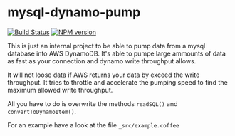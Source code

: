 mysql-dynamo-pump
=================

[![Build Status](https://david-dm.org/mpneuried/mysql-dynamo-pump.png)](https://david-dm.org/mpneuried/mysql-dynamo-pump)
[![NPM version](https://badge.fury.io/js/mysql-dynamo-pump.png)](http://badge.fury.io/js/mysql-dynamo-pump)

This is just an internal project to be able to pump data from a mysql database into AWS DynamoDB.
It's able to pumpe large ammounts of data as fast as your connection and dynamo write throughput allows.

It will not loose data if AWS returns your data by exceed the write throughput.
It tries to throttle and accelerate the pumping speed to find the maximum allowed write throughput.

All you have to do is overwrite the methods `readSQL()` and `convertToDynamoItem()`.

For an example have a look at the file `_src/example.coffee`